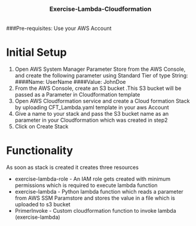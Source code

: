 <div align="center">
  <h3>Exercise-Lambda-Cloudformation</h3>  
</div>
<br />
###Pre-requisites:
Use your AWS Account

# Initial Setup
1) Open AWS System Manager Parameter Store from the AWS Console, and create the following parameter using Standard Tier of type String:
   ####Name: UserName
   ####Value: JohnDoe
2) From the AWS Console, create an S3 bucket .This S3 bucket will be passed as a Parameter in Cloudformation template 
3) Open AWS Cloudformation service and create a Cloud formation Stack by uploading CFT_Lambda.yaml template in your aws Account
4) Give a name to your stack and pass the S3 bucket name as an parameter in your Cloudformation which was created in step2
5) Click on Create Stack

# Functionality

As soon as stack is created it creates three resources 
* exercise-lambda-role - An IAM role gets created with minimum permissions which is required to execute lambda function 
* exercise-lambda - Python lambda function which reads a parameter from AWS SSM Paramstore and stores the value in a file which is uploaded to s3 bucket 
* PrimerInvoke - Custom cloudformation function to invoke lambda (exercise-lambda) 





